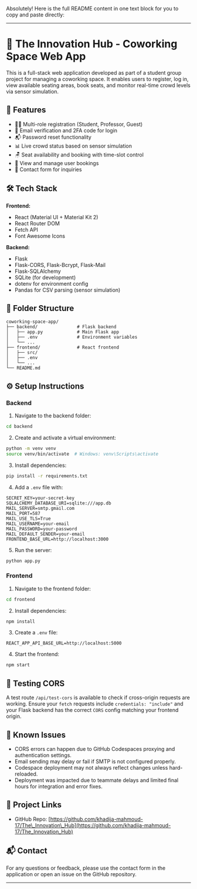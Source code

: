 Absolutely! Here is the full README content in one text block for you to copy and paste directly:

---

# 🏢 The Innovation Hub - Coworking Space Web App

This is a full-stack web application developed as part of a student group project for managing a coworking space. It enables users to register, log in, view available seating areas, book seats, and monitor real-time crowd levels via sensor simulation.

## 🚀 Features

* 🧑‍💼 Multi-role registration (Student, Professor, Guest)
* 📧 Email verification and 2FA code for login
* 📬 Password reset functionality
* 📊 Live crowd status based on sensor simulation
* 🪑 Seat availability and booking with time-slot control
* 📄 View and manage user bookings
* 💬 Contact form for inquiries

## 🛠 Tech Stack

**Frontend:**

* React (Material UI + Material Kit 2)
* React Router DOM
* Fetch API
* Font Awesome Icons

**Backend:**

* Flask
* Flask-CORS, Flask-Bcrypt, Flask-Mail
* Flask-SQLAlchemy
* SQLite (for development)
* dotenv for environment config
* Pandas for CSV parsing (sensor simulation)

## 📁 Folder Structure

```
coworking-space-app/
├── backend/               # Flask backend
│   ├── app.py             # Main Flask app
│   ├── .env               # Environment variables
│   └── ...
├── frontend/              # React frontend
│   ├── src/
│   ├── .env
│   └── ...
└── README.md
```

## ⚙️ Setup Instructions

### Backend

1. Navigate to the backend folder:

```bash
cd backend
```

2. Create and activate a virtual environment:

```bash
python -m venv venv
source venv/bin/activate  # Windows: venv\Scripts\activate
```

3. Install dependencies:

```bash
pip install -r requirements.txt
```

4. Add a `.env` file with:

```
SECRET_KEY=your-secret-key
SQLALCHEMY_DATABASE_URI=sqlite:///app.db
MAIL_SERVER=smtp.gmail.com
MAIL_PORT=587
MAIL_USE_TLS=True
MAIL_USERNAME=your-email
MAIL_PASSWORD=your-password
MAIL_DEFAULT_SENDER=your-email
FRONTEND_BASE_URL=http://localhost:3000
```

5. Run the server:

```bash
python app.py
```

### Frontend

1. Navigate to the frontend folder:

```bash
cd frontend
```

2. Install dependencies:

```bash
npm install
```

3. Create a `.env` file:

```
REACT_APP_API_BASE_URL=http://localhost:5000
```

4. Start the frontend:

```bash
npm start
```

## 🧪 Testing CORS

A test route `/api/test-cors` is available to check if cross-origin requests are working. Ensure your `fetch` requests include `credentials: "include"` and your Flask backend has the correct `CORS` config matching your frontend origin.

## 🧠 Known Issues

* CORS errors can happen due to GitHub Codespaces proxying and authentication settings.
* Email sending may delay or fail if SMTP is not configured properly.
* Codespace deployment may not always reflect changes unless hard-reloaded.
* Deployment was impacted due to teammate delays and limited final hours for integration and error fixes.

## 🔗 Project Links

* GitHub Repo: [https://github.com/khadija-mahmoud-17/The\_Innovation\_Hub](https://github.com/khadija-mahmoud-17/The_Innovation_Hub)

## 📬 Contact

For any questions or feedback, please use the contact form in the application or open an issue on the GitHub repository.

---

